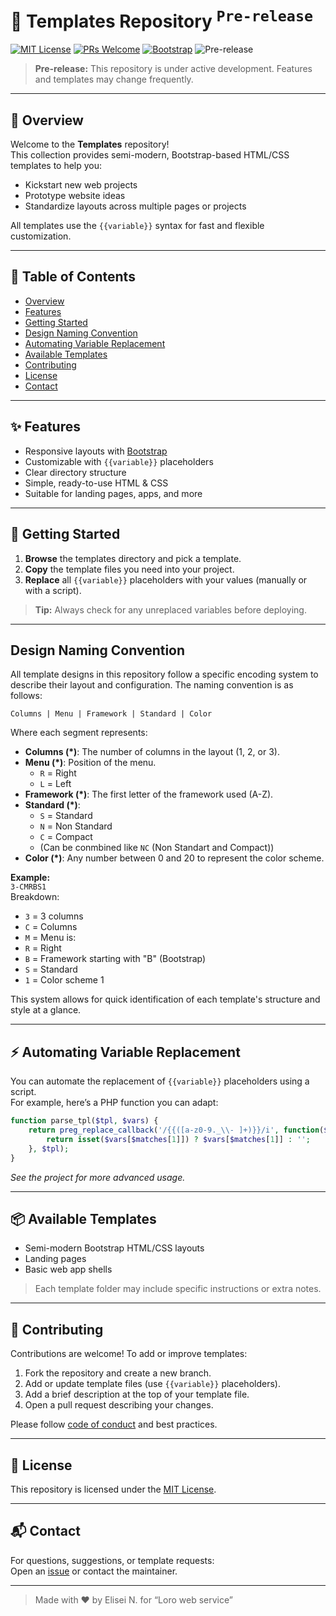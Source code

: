 # 🚀 Templates Repository <sup><kbd>Pre-release</kbd></sup>

[![MIT License](https://img.shields.io/badge/License-MIT-blue.svg)](LICENSE)
[![PRs Welcome](https://img.shields.io/badge/PRs-welcome-brightgreen.svg)](../../pulls)
[![Bootstrap](https://img.shields.io/badge/Built%20with-Bootstrap-7952B3.svg)](https://getbootstrap.com/)
![Pre-release](https://img.shields.io/badge/status-pre--release-yellow)
<!-- Add more badges as needed (coverage, CI status, etc.) -->

> **Pre-release:** This repository is under active development. Features and templates may change frequently.

---

## 📝 Overview

Welcome to the **Templates** repository!  
This collection provides semi-modern, Bootstrap-based HTML/CSS templates to help you:

- Kickstart new web projects
- Prototype website ideas
- Standardize layouts across multiple pages or projects

All templates use the `{{variable}}` syntax for fast and flexible customization.

---

## 📖 Table of Contents

- [Overview](#-overview)
- [Features](#-features)
- [Getting Started](#-getting-started)
- [Design Naming Convention](#design-naming-convention)
- [Automating Variable Replacement](#-automating-variable-replacement)
- [Available Templates](#-available-templates)
- [Contributing](#-contributing)
- [License](#-license)
- [Contact](#-contact)

---

## ✨ Features

- Responsive layouts with [Bootstrap](https://getbootstrap.com/)
- Customizable with `{{variable}}` placeholders
- Clear directory structure
- Simple, ready-to-use HTML & CSS
- Suitable for landing pages, apps, and more

---

## 🚦 Getting Started

1. **Browse** the templates directory and pick a template.
2. **Copy** the template files you need into your project.
3. **Replace** all `{{variable}}` placeholders with your values (manually or with a script).

> **Tip:** Always check for any unreplaced variables before deploying.

---

<a id="design-naming-convention"></a>

## Design Naming Convention

All template designs in this repository follow a specific encoding system to describe their layout and configuration. The naming convention is as follows:

`Columns | Menu | Framework | Standard | Color`

Where each segment represents:

- **Columns (\*)**: The number of columns in the layout (1, 2, or 3).  
- **Menu (\*)**: Position of the menu.  
  - `R` = Right  
  - `L` = Left  
- **Framework (\*)**: The first letter of the framework used (A-Z).  
- **Standard (\*)**:  
  - `S` = Standard  
  - `N` = Non Standard  
  - `C` = Compact
  - (Can be conmbined like `NC` (Non Standart and Compact))
- **Color (\*)**: Any number between 0 and 20 to represent the color scheme.

**Example:**  
`3-CMRBS1`  
Breakdown:  
- `3` = 3 columns  
- `C` = Columns 
- `M` = Menu is:
- `R` = Right  
- `B` = Framework starting with "B" (Bootstrap)  
- `S` = Standard  
- `1` = Color scheme 1

This system allows for quick identification of each template's structure and style at a glance.

---

## ⚡ Automating Variable Replacement

You can automate the replacement of `{{variable}}` placeholders using a script.  
For example, here’s a PHP function you can adapt:

```php
function parse_tpl($tpl, $vars) {
    return preg_replace_callback('/{{([a-z0-9._\\- ]+)}}/i', function($matches) use ($vars) {
        return isset($vars[$matches[1]]) ? $vars[$matches[1]] : '';
    }, $tpl);
}
```
*See the project for more advanced usage.*

---

## 📦 Available Templates

- Semi-modern Bootstrap HTML/CSS layouts
- Landing pages
- Basic web app shells

> Each template folder may include specific instructions or extra notes.

---

## 🤝 Contributing

Contributions are welcome! To add or improve templates:

1. Fork the repository and create a new branch.
2. Add or update template files (use `{{variable}}` placeholders).
3. Add a brief description at the top of your template file.
4. Open a pull request describing your changes.

Please follow [code of conduct](CODE_OF_CONDUCT.md) and best practices.

---

## 📄 License

This repository is licensed under the [MIT License](LICENSE).

---

## 📬 Contact

For questions, suggestions, or template requests:  
Open an [issue](../../issues) or contact the maintainer.

---

> Made with ❤️ by Elisei N. for “Loro web service”
